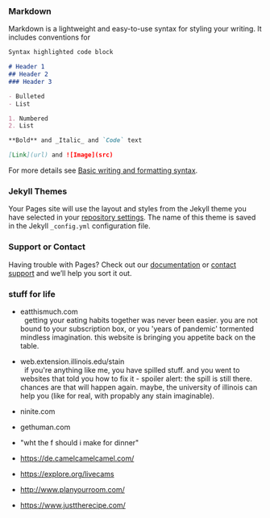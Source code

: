 ### Markdown

Markdown is a lightweight and easy-to-use syntax for styling your writing. It includes conventions for

```markdown
Syntax highlighted code block

# Header 1
## Header 2
### Header 3

- Bulleted
- List

1. Numbered
2. List

**Bold** and _Italic_ and `Code` text

[Link](url) and ![Image](src)
```

For more details see [Basic writing and formatting syntax](https://docs.github.com/en/github/writing-on-github/getting-started-with-writing-and-formatting-on-github/basic-writing-and-formatting-syntax).

### Jekyll Themes

Your Pages site will use the layout and styles from the Jekyll theme you have selected in your [repository settings](https://github.com/iamkaracho/iamkaracho.github.io/settings/pages). The name of this theme is saved in the Jekyll `_config.yml` configuration file.

### Support or Contact

Having trouble with Pages? Check out our [documentation](https://docs.github.com/categories/github-pages-basics/) or [contact support](https://support.github.com/contact) and we’ll help you sort it out.


### stuff for life 

- eatthismuch.com <br>
&nbsp; getting your eating habits together was never been easier. you are not bound to your subscription box, or you 'years of pandemic' tormented mindless imagination. this website is bringing you appetite back on the table. 
- web.extension.illinois.edu/stain <br>
&nbsp; if you're anything like me, you have spilled stuff. and you went to websites that told you how to fix it - spoiler alert: the spill is still there. chances are that will happen again. maybe, the university of illinois can help you (like for real, with propably any stain imaginable). 
- ninite.com


- gethuman.com
- "wht the f should i make for dinner"
- https://de.camelcamelcamel.com/
- https://explore.org/livecams
- http://www.planyourroom.com/
- https://www.justtherecipe.com/
